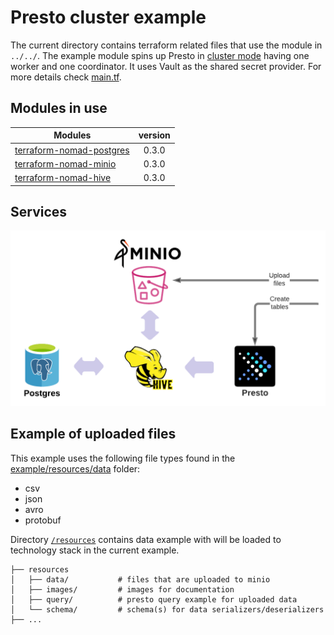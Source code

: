 # Presto cluster example
The current directory contains terraform related files that use the module in `../../`.
The example module spins up Presto in [cluster mode](../../conf/nomad/presto.hcl) having one worker and one coordinator.
It uses Vault as the shared secret provider. For more details check [main.tf](./main.tf).

## Modules in use
| Modules       | version       |
| ------------- |:-------------:|
| [terraform-nomad-postgres](https://github.com/fredrikhgrelland/terraform-nomad-postgres) | 0.3.0 |
| [terraform-nomad-minio](https://github.com/fredrikhgrelland/terraform-nomad-minio) | 0.3.0 |
| [terraform-nomad-hive](https://github.com/fredrikhgrelland/terraform-nomad-hive) | 0.3.0 |

## Services
![img](../resources/images/terraform-nomad-presto.png)

## Example of uploaded files
This example uses the following file types found in the [example/resources/data](../resources/data) folder:
- csv
- json
- avro
- protobuf

Directory [`/resources`](../resources) contains data example with will be loaded to technology stack in the current example.

```text
├── resources
│   ├── data/           # files that are uploaded to minio
│   ├── images/         # images for documentation
│   ├── query/          # presto query example for uploaded data
│   └── schema/         # schema(s) for data serializers/deserializers
├── ...
```
